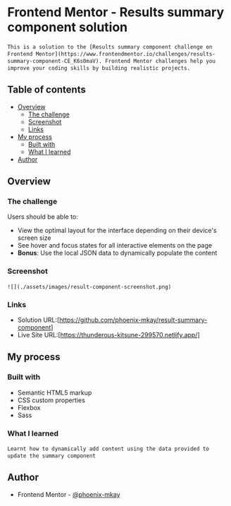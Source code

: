 # Frontend Mentor - Results summary component solution

    This is a solution to the [Results summary component challenge on Frontend Mentor](https://www.frontendmentor.io/challenges/results-summary-component-CE_K6s0maV). Frontend Mentor challenges help you improve your coding skills by building realistic projects. 

## Table of contents

- [Overview](#overview)
  - [The challenge](#the-challenge)
  - [Screenshot](#screenshot)
  - [Links](#links)
- [My process](#my-process)
  - [Built with](#built-with)
  - [What I learned](#what-i-learned)
- [Author](#author)

## Overview

### The challenge

Users should be able to:

- View the optimal layout for the interface depending on their device's screen size
- See hover and focus states for all interactive elements on the page
- **Bonus**: Use the local JSON data to dynamically populate the content

### Screenshot

    ![](./assets/images/result-component-screenshot.png)

### Links

- Solution URL:[https://github.com/phoenix-mkay/result-summary-component]
- Live Site URL:[https://thunderous-kitsune-299570.netlify.app/]

## My process

### Built with

- Semantic HTML5 markup
- CSS custom properties
- Flexbox
- Sass

### What I learned

    Learnt how to dynamically add content using the data provided to update the summary component

## Author

- Frontend Mentor - [@phoenix-mkay](https://www.frontendmentor.io/profile/phoenix-mkay)
